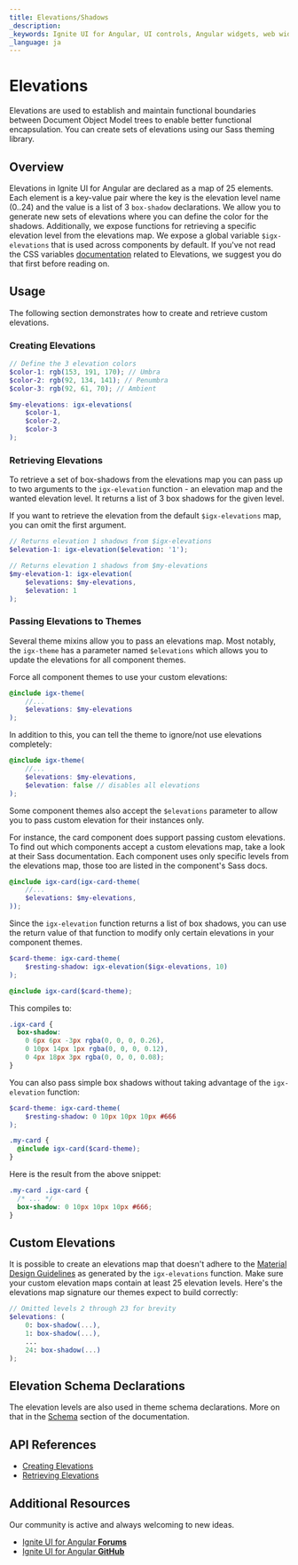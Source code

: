 ```yaml
---
title: Elevations/Shadows
_description:
_keywords: Ignite UI for Angular, UI controls, Angular widgets, web widgets, UI widgets, Angular, Native Angular Components Suite, Native Angular Controls, Native Angular Components Library
_language: ja
---
```


# Elevations
<p class="highlight">Elevations are used to establish and maintain functional boundaries between Document Object Model trees to enable better functional encapsulation. You can create sets of elevations using our Sass theming library.</p>
<div class="divider"></div>

## Overview
Elevations in Ignite UI for Angular are declared as a map of 25 elements. Each element is a key-value pair where the key is the elevation level name (0..24) and the value is a list of 3 `box-shadow` declarations. We allow you to generate new sets of elevations where you can define the color for the shadows. Additionally, we expose functions for retrieving a specific elevation level from the elevations map. We expose a global variable `$igx-elevations` that is used across components by default. If you've not read the CSS variables [documentation](../elevations.md) related to Elevations, we suggest you do that first before reading on. 

## Usage
The following section demonstrates how to create and retrieve custom elevations.

### Creating Elevations

```scss
// Define the 3 elevation colors
$color-1: rgb(153, 191, 170); // Umbra
$color-2: rgb(92, 134, 141); // Penumbra
$color-3: rgb(92, 61, 70); // Ambient

$my-elevations: igx-elevations(
    $color-1,
    $color-2,
    $color-3
);
```

### Retrieving Elevations

To retrieve a set of box-shadows from the elevations map you can pass up to two arguments to the `igx-elevation` function - an elevation map and the wanted elevation level. It returns a list of 3 box shadows for the given level.

If you want to retrieve the elevation from the default `$igx-elevations` map, you can omit the first argument.

```scss
// Returns elevation 1 shadows from $igx-elevations
$elevation-1: igx-elevation($elevation: '1');

// Returns elevation 1 shadows from $my-elevations
$my-elevation-1: igx-elevation(
    $elevations: $my-elevations, 
    $elevation: 1
);
```

### Passing Elevations to Themes

Several theme mixins allow you to pass an elevations map. Most notably, the `igx-theme` has a parameter named `$elevations` which allows you to update the elevations for all component themes.

Force all component themes to use your custom elevations:

```scss
@include igx-theme(
    //...
    $elevations: $my-elevations
);
```

In addition to this, you can tell the theme to ignore/not use elevations completely:

```scss
@include igx-theme(
    //...
    $elevations: $my-elevations,
    $elevation: false // disables all elevations
);
```

Some component themes also accept the `$elevations` parameter to allow you to pass custom elevation for their instances only.

For instance, the card component does support passing custom elevations. To find out which components accept a custom elevations map, take a look at their Sass documentation. Each component uses only specific levels from the elevations map, those too are listed in the component's Sass docs.

```scss
@include igx-card(igx-card-theme(
    //...
    $elevations: $my-elevations,
));
```

Since the `igx-elevation` function returns a list of box shadows, you can use the return value of that function to modify only certain elevations in your component themes. 

```scss
$card-theme: igx-card-theme(
    $resting-shadow: igx-elevation($igx-elevations, 10)
);

@include igx-card($card-theme);
```

This compiles to:

```css
.igx-card {
  box-shadow: 
    0 6px 6px -3px rgba(0, 0, 0, 0.26),
    0 10px 14px 1px rgba(0, 0, 0, 0.12),
    0 4px 18px 3px rgba(0, 0, 0, 0.08);
}
```

You can also pass simple box shadows without taking advantage of the `igx-elevation` function:
```scss
$card-theme: igx-card-theme(
    $resting-shadow: 0 10px 10px 10px #666
);

.my-card {
  @include igx-card($card-theme);
}
```

Here is the result from the above snippet:

```scss
.my-card .igx-card {
  /* ... */
  box-shadow: 0 10px 10px 10px #666;
}
```
<div class="divider--half"></div>

## Custom Elevations
It is possible to create an elevations map that doesn't adhere to the [Material Design Guidelines](https://material.io/design/environment/elevation.html) as generated by the `igx-elevations` function. Make sure your custom elevation maps contain at least 25 elevation levels. Here's the elevations map signature our themes expect to build correctly:

```scss
// Omitted levels 2 through 23 for brevity
$elevations: (
    0: box-shadow(...),
    1: box-shadow(...),
    ...
    24: box-shadow(...)
);
```

## Elevation Schema Declarations
The elevation levels are also used in theme schema declarations. More on that in the [Schema](./schemes.md) section of the documentation.
<div class="divider--half"></div>

## API References

* [Creating Elevations]({environment:sassApiUrl}/index.html#function-igx-elevations)
* [Retrieving Elevations]({environment:sassApiUrl}/index.html#function-igx-elevation)


## Additional Resources
<div class="divider--half"></div>

Our community is active and always welcoming to new ideas.
* [Ignite UI for Angular **Forums**](https://www.infragistics.com/community/forums/f/ignite-ui-for-angular)
* [Ignite UI for Angular **GitHub**](https://github.com/IgniteUI/igniteui-angular)
